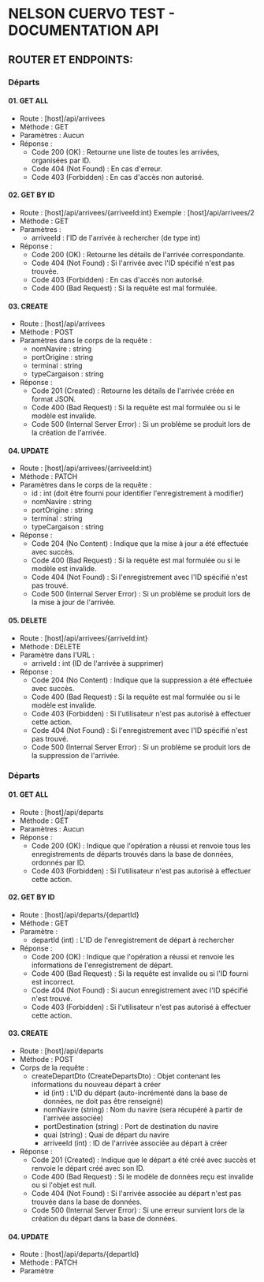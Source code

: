 # NELSON CUERVO TEST - DOCUMENTATION API

## ROUTER ET ENDPOINTS:

### Départs

#### 01. GET ALL

- Route : [host]/api/arrivees
- Méthode : GET
- Paramètres : Aucun
- Réponse :
  - Code 200 (OK) : Retourne une liste de toutes les arrivées, organisées par ID.
  - Code 404 (Not Found) : En cas d'erreur.
  - Code 403 (Forbidden) : En cas d'accès non autorisé.

#### 02. GET BY ID

- Route : [host]/api/arrivees/{arriveeId:int}
  Exemple : [host]/api/arrivees/2
- Méthode : GET
- Paramètres :
  - arriveeId : l'ID de l'arrivée à rechercher (de type int)
- Réponse :
  - Code 200 (OK) : Retourne les détails de l'arrivée correspondante.
  - Code 404 (Not Found) : Si l'arrivée avec l'ID spécifié n'est pas trouvée.
  - Code 403 (Forbidden) : En cas d'accès non autorisé.
  - Code 400 (Bad Request) : Si la requête est mal formulée.

#### 03. CREATE

- Route : [host]/api/arrivees
- Méthode : POST
- Paramètres dans le corps de la requête :
  - nomNavire : string
  - portOrigine : string
  - terminal : string
  - typeCargaison : string
- Réponse :
  - Code 201 (Created) : Retourne les détails de l'arrivée créée en format JSON.
  - Code 400 (Bad Request) : Si la requête est mal formulée ou si le modèle est invalide.
  - Code 500 (Internal Server Error) : Si un problème se produit lors de la création de l'arrivée.

#### 04. UPDATE

- Route : [host]/api/arrivees/{arriveeId:int}
- Méthode : PATCH
- Paramètres dans le corps de la requête :
  - id : int (doit être fourni pour identifier l'enregistrement à modifier)
  - nomNavire : string
  - portOrigine : string
  - terminal : string
  - typeCargaison : string
- Réponse :
  - Code 204 (No Content) : Indique que la mise à jour a été effectuée avec succès.
  - Code 400 (Bad Request) : Si la requête est mal formulée ou si le modèle est invalide.
  - Code 404 (Not Found) : Si l'enregistrement avec l'ID spécifié n'est pas trouvé.
  - Code 500 (Internal Server Error) : Si un problème se produit lors de la mise à jour de l'arrivée.

#### 05. DELETE

- Route : [host]/api/arrivees/{arriveId:int}
- Méthode : DELETE
- Paramètre dans l'URL :
  - arriveId : int (ID de l'arrivée à supprimer)
- Réponse :
  - Code 204 (No Content) : Indique que la suppression a été effectuée avec succès.
  - Code 400 (Bad Request) : Si la requête est mal formulée ou si le modèle est invalide.
  - Code 403 (Forbidden) : Si l'utilisateur n'est pas autorisé à effectuer cette action.
  - Code 404 (Not Found) : Si l'enregistrement avec l'ID spécifié n'est pas trouvé.
  - Code 500 (Internal Server Error) : Si un problème se produit lors de la suppression de l'arrivée.

### Départs

#### 01. GET ALL

- Route : [host]/api/departs
- Méthode : GET
- Paramètres : Aucun
- Réponse :
  - Code 200 (OK) : Indique que l'opération a réussi et renvoie tous les enregistrements de départs trouvés dans la base de données, ordonnés par ID.
  - Code 403 (Forbidden) : Si l'utilisateur n'est pas autorisé à effectuer cette action.

#### 02. GET BY ID

- Route : [host]/api/departs/{departId}
- Méthode : GET
- Paramètre :
  - departId (int) : L'ID de l'enregistrement de départ à rechercher
- Réponse :
  - Code 200 (OK) : Indique que l'opération a réussi et renvoie les informations de l'enregistrement de départ.
  - Code 400 (Bad Request) : Si la requête est invalide ou si l'ID fourni est incorrect.
  - Code 404 (Not Found) : Si aucun enregistrement avec l'ID spécifié n'est trouvé.
  - Code 403 (Forbidden) : Si l'utilisateur n'est pas autorisé à effectuer cette action.

#### 03. CREATE

- Route : [host]/api/departs
- Méthode : POST
- Corps de la requête :
  - createDepartDto (CreateDepartsDto) : Objet contenant les informations du nouveau départ à créer
    - id (int) : L'ID du départ (auto-incrémenté dans la base de données, ne doit pas être renseigné)
    - nomNavire (string) : Nom du navire (sera récupéré à partir de l'arrivée associée)
    - portDestination (string) : Port de destination du navire
    - quai (string) : Quai de départ du navire
    - arriveeId (int) : ID de l'arrivée associée au départ à créer
- Réponse :
  - Code 201 (Created) : Indique que le départ a été créé avec succès et renvoie le départ créé avec son ID.
  - Code 400 (Bad Request) : Si le modèle de données reçu est invalide ou si l'objet est null.
  - Code 404 (Not Found) : Si l'arrivée associée au départ n'est pas trouvée dans la base de données.
  - Code 500 (Internal Server Error) : Si une erreur survient lors de la création du départ dans la base de données.

#### 04. UPDATE

- Route : [host]/api/departs/{departId}
- Méthode : PATCH
- Paramètre
